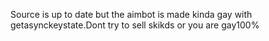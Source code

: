 Source is up to date but the aimbot is made kinda gay with getasynckeystate.Dont try to sell skikds or you are gay100%
